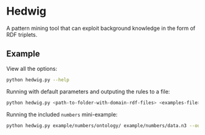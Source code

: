 # Hedwig #

A pattern mining tool that can exploit background knowledge in the form of RDF triplets.

## Example ##

View all the options:

```bash
python hedwig.py --help
```

Running with default parameters and outputing the rules to a file:

```bash
python hedwig.py <path-to-folder-with-domain-rdf-files> <examples-file>.n3 -o rules
```
Running the included `numbers` mini-example:

```bash
python hedwig.py example/numbers/ontology/ example/numbers/data.n3 --output=rules --adjust=none --leaves --support=0 --beam=1
```

